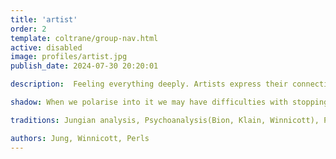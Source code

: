 ```yaml
---
title: 'artist'
order: 2
template: coltrane/group-nav.html
active: disabled
image: profiles/artist.jpg
publish_date: 2024-07-30 20:20:01

description:  Feeling everything deeply. Artists express their connection with things and intense places. Artists become more themselves as they feel more. The Artist has a self deepening approach, focussing more in their own feelings and experiences, aiming to explore the deepths of the soul.

shadow: When we polarise into it we may have difficulties with stopping our delightful practices, risking addiction and fixation. The thirst for experience can become an addiction.

traditions: Jungian analysis, Psychoanalysis(Bion, Klain, Winnicott), Psychodelic treatements, holotropic breathing.

authors: Jung, Winnicott, Perls
---
```

